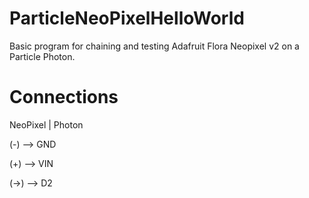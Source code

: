 # ParticleNeoPixelHelloWorld
Basic program for chaining and testing Adafruit Flora Neopixel v2 on a Particle Photon.

# Connections

NeoPixel | Photon

(-) --> GND

(+) --> VIN

(->) --> D2


